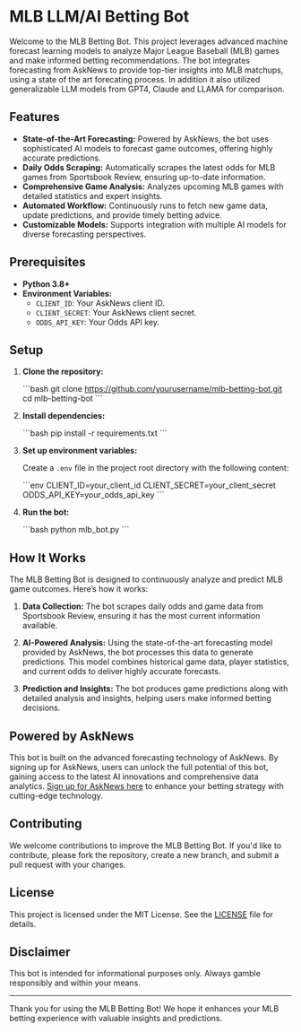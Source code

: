 
# MLB LLM/AI Betting Bot

Welcome to the MLB Betting Bot. This project leverages advanced machine forecast learning models to analyze Major League Baseball (MLB) games and make informed betting recommendations. The bot integrates forecasting from AskNews to provide top-tier insights into MLB matchups, using a state of the art forecating process. In addition it also utilized generalizable LLM models from GPT4, Claude and LLAMA for comparison. 

## Features

- **State-of-the-Art Forecasting:** Powered by AskNews, the bot uses sophisticated AI models to forecast game outcomes, offering highly accurate predictions.
- **Daily Odds Scraping:** Automatically scrapes the latest odds for MLB games from Sportsbook Review, ensuring up-to-date information.
- **Comprehensive Game Analysis:** Analyzes upcoming MLB games with detailed statistics and expert insights.
- **Automated Workflow:** Continuously runs to fetch new game data, update predictions, and provide timely betting advice.
- **Customizable Models:** Supports integration with multiple AI models for diverse forecasting perspectives.

## Prerequisites

- **Python 3.8+**
- **Environment Variables:**
  - `CLIENT_ID`: Your AskNews client ID.
  - `CLIENT_SECRET`: Your AskNews client secret.
  - `ODDS_API_KEY`: Your Odds API key.

## Setup

1. **Clone the repository:**

   \`\`\`bash
   git clone https://github.com/yourusername/mlb-betting-bot.git
   cd mlb-betting-bot
   \`\`\`

2. **Install dependencies:**

   \`\`\`bash
   pip install -r requirements.txt
   \`\`\`

3. **Set up environment variables:**

   Create a `.env` file in the project root directory with the following content:

   \`\`\`env
   CLIENT_ID=your_client_id
   CLIENT_SECRET=your_client_secret
   ODDS_API_KEY=your_odds_api_key
   \`\`\`

4. **Run the bot:**

   \`\`\`bash
   python mlb_bot.py
   \`\`\`

## How It Works

The MLB Betting Bot is designed to continuously analyze and predict MLB game outcomes. Here’s how it works:

1. **Data Collection:** The bot scrapes daily odds and game data from Sportsbook Review, ensuring it has the most current information available.
   
2. **AI-Powered Analysis:** Using the state-of-the-art forecasting model provided by AskNews, the bot processes this data to generate predictions. This model combines historical game data, player statistics, and current odds to deliver highly accurate forecasts.
   
3. **Prediction and Insights:** The bot produces game predictions along with detailed analysis and insights, helping users make informed betting decisions.

## Powered by AskNews

This bot is built on the advanced forecasting technology of AskNews. By signing up for AskNews, users can unlock the full potential of this bot, gaining access to the latest AI innovations and comprehensive data analytics. [Sign up for AskNews here](https://asknews.app) to enhance your betting strategy with cutting-edge technology.

## Contributing

We welcome contributions to improve the MLB Betting Bot. If you'd like to contribute, please fork the repository, create a new branch, and submit a pull request with your changes.

## License

This project is licensed under the MIT License. See the [LICENSE](LICENSE) file for details.

## Disclaimer

This bot is intended for informational purposes only. Always gamble responsibly and within your means.

---

Thank you for using the MLB Betting Bot! We hope it enhances your MLB betting experience with valuable insights and predictions.
